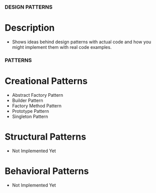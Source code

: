 ### DESIGN PATTERNS ###

# Description #
- Shows ideas behind design patterns with actual code and how you might implement them with real code examples.

### PATTERNS ### 

# Creational Patterns
* Abstract Factory Pattern
* Builder Pattern
* Factory Method Pattern
* Prototype Pattern
* Singleton Pattern

# Structural Patterns
- Not Implemented Yet

# Behavioral Patterns
- Not Implemented Yet
